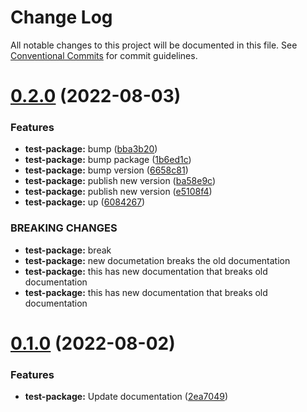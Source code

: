 # Change Log

All notable changes to this project will be documented in this file.
See [Conventional Commits](https://conventionalcommits.org) for commit guidelines.

# [0.2.0](https://github.com/jwhazel/monorepo-test/compare/v0.1.0...v0.2.0) (2022-08-03)


### Features

* **test-package:** bump ([bba3b20](https://github.com/jwhazel/monorepo-test/commit/bba3b20992b47ba55f979dca04e9872ccc19ad39))
* **test-package:** bump package ([1b6ed1c](https://github.com/jwhazel/monorepo-test/commit/1b6ed1cd5e3efc9fca50a6f183ffd107fc775df1))
* **test-package:** bump version ([6658c81](https://github.com/jwhazel/monorepo-test/commit/6658c819d0768ede2efab7352ff4bf943b84dee8))
* **test-package:** publish new version ([ba58e9c](https://github.com/jwhazel/monorepo-test/commit/ba58e9c706be3cc8e9af2d7eaeaf24bcfaba7f1d))
* **test-package:** publish new version ([e5108f4](https://github.com/jwhazel/monorepo-test/commit/e5108f4a43c8089d3c2be481e7b5237fbc33018e))
* **test-package:** up ([6084267](https://github.com/jwhazel/monorepo-test/commit/6084267de0aec9e62116f471b0fcab0154e12b0d))


### BREAKING CHANGES

* **test-package:** break
* **test-package:** new documetation breaks the old documentation
* **test-package:** this has new documentation that breaks old documentation
* **test-package:** this has new documentation that breaks old documentation





# [0.1.0](https://github.com/jwhazel/monorepo-test/compare/v0.0.1...v0.1.0) (2022-08-02)


### Features

* **test-package:** Update documentation ([2ea7049](https://github.com/jwhazel/monorepo-test/commit/2ea70499eb1dc900b4f852ad392d31f60275fc0a))

